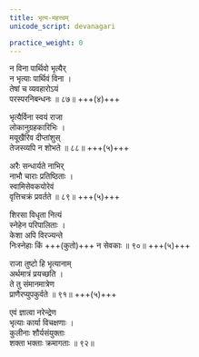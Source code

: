 ```yaml
---
title: भृत्य-महत्त्वम्
unicode_script: devanagari

practice_weight: 0
---
```


न विना पार्थिवो भृत्यैर्  
न भृत्याः पार्थिवं विना ।  
तेषां च व्यवहारोऽयं  
परस्परनिबन्धनः ॥ ८७॥ +++(४)+++

भृत्यैर्विना स्वयं राजा  
लोकानुग्रहकारिभिः ।  
मयूखैरिव दीप्तांशुस्  
तेजस्व्यपि न शोभते ॥ ८८॥ +++(५)+++

अरैः सन्धार्यते नाभिर्  
नाभौ चाराः प्रतिष्ठिताः ।  
स्वामिसेवकयोरेवं  
वृत्तिचक्रं प्रवर्तते ॥ ८९॥ +++(५)+++

शिरसा विधृता नित्यं  
स्नेहेन परिपालिताः ।  
केशा अपि विरज्यन्ते  
निःस्नेहाः किं +++(कुतो)+++ न सेवकाः ॥ ९०॥ +++(५)+++

राजा तुष्टो हि भृत्यानाम्  
अर्थमात्रं प्रयच्छति ।  
ते तु संमानमात्रेण  
प्राणैरप्युपकुर्वते ॥ ९१॥ +++(५)+++

एवं ज्ञात्वा नरेन्द्रेण  
भृत्याः कार्या विचक्षणाः ।  
कुलीनाः शौर्यसंयुक्ताः  
शक्ता भक्ताः क्रमागताः ॥ ९२॥

